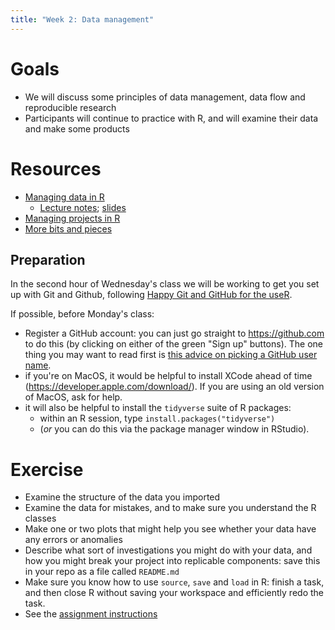 ```yaml
---
title: "Week 2: Data management"
---
```


Goals
=====

-   We will discuss some principles of data management, data flow and
    reproducible research
-   Participants will continue to practice with R, and will examine
    their data and make some products

Resources
=========

-   [Managing data in R](Managing_data_in_R.html)
	- [Lecture notes](cleaning.html); [slides](cleaning.slides.html)
-   [Managing projects in R](Managing_projects_in_R.html)
-   [More bits and pieces](More_bits_and_pieces.html)

Preparation
-----------

In the second hour of Wednesday's class we will be working to get you set up with Git and Github, following [Happy Git and GitHub for the useR](http://happygitwithr.com/). 

If possible, before Monday's class:

- Register a GitHub account: you can just go straight to https://github.com to do this (by clicking on either of the green "Sign up" buttons). The one thing you may want to read first is [this advice on picking a GitHub user name](http://happygitwithr.com/github-acct.html).
- if you're on MacOS, it would be helpful to install XCode ahead of time (https://developer.apple.com/download/). If you are using an old version of MacOS, ask for help.
- it will also be helpful to install the `tidyverse` suite of R packages: 
  * within an R session, type `install.packages("tidyverse")`
  * (*or* you can do this via the package manager window in RStudio).

Exercise
========

* Examine the structure of the data you imported 
* Examine the data for mistakes, and to make sure you understand the R classes
* Make one or two plots that might help you see whether your data have any errors or anomalies
* Describe what sort of investigations you might do with your data, and how you might break your project into replicable components: save this in your repo as a file called `README.md`
* Make sure you know how to use `source`, `save` and `load` in R: finish a task, and then close R without saving your workspace and efficiently redo the task.
* See the [assignment instructions](assignments.html)

